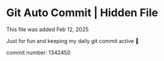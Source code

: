 # Git Auto Commit | Hidden File

This file was added Feb 12, 2025

Just for fun and keeping my daily git commit active 🤪

commit number: 1342450
